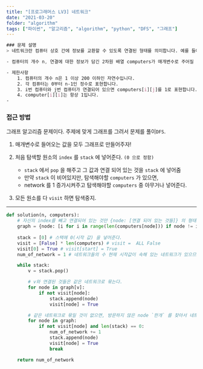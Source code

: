 ```yaml
---
title: "[프로그래머스 LV3] 네트워크"
date: "2021-03-20"
folder: "algorithm"
tags: ["파이썬", "알고리즘", "algorithm", "python", "DFS", "그래프"]
---
```


```css
### 문제 설명
> 네트워크란 컴퓨터 상호 간에 정보를 교환할 수 있도록 연결된 형태를 의미합니다. 예를 들어, 컴퓨터 A와 컴퓨터 B가 직접적으로 연결되어있고, 컴퓨터 B와 컴퓨터 C가 직접적으로 연결되어 있을 때 컴퓨터 A와 컴퓨터 C도 간접적으로 연결되어 정보를 교환할 수 있습니다. 따라서 컴퓨터 A, B, C는 모두 같은 네트워크 상에 있다고 할 수 있습니다.

- 컴퓨터의 개수 n, 연결에 대한 정보가 담긴 2차원 배열 computers가 매개변수로 주어질 때, 네트워크의 개수를 return 하도록 solution 함수를 작성하시오.

- 제한사항
    1. 컴퓨터의 개수 n은 1 이상 200 이하인 자연수입니다.
    2. 각 컴퓨터는 0부터 n-1인 정수로 표현합니다.
    3. i번 컴퓨터와 j번 컴퓨터가 연결되어 있으면 computers[i][j]를 1로 표현합니다.
    4. computer[i][i]는 항상 1입니다.
-
```

### 접근 방법
 그래프 알고리즘 문제이다. 주제에 맞게 그래프를 그려서 문제를 풀이`DFS`.
 1. 매개변수로 들어오는 값을 모두 그래프로 만들어주자!
 
 2. 처음 탐색할 원소의 `index` 를 `stack` 에 넣어준다. `(0 으로 정함)`
     - `stack` 에서 `pop` 을 해주고 그 값과 연결 되어 있는 것을 `stack` 에 넣어줌
     -  만약 `stack` 이 비어있지만, 탐색해야할 `computers` 가 있으면,
     -  network 를 1 증가시켜주고 탐색해야할 `computers` 중 아무거나 넣어준다.

 3. 모든 원소를 다  `visit` 하면 탐색중지.


----

```py
def solution(n, computers):
    # 자신의 index를 빼고 연결되어 있는 것만 {node: [연결 되어 있는 것들]} 의 형태로 생성.
    graph = {node: [i for i in range(len(computers[node])) if node != i and computers[node][i] == 1] for node in range(len(computers))} 
    
    stack = [0] # 스택에 0(시작 값) 을 넣어준다.
    visit = [False] * len(computers) # visit =  ALL False
    visit[0] = True # visit[start] = True
    num_of_network = 1 # 네트워크들의 수 현재 시작값이 속해 있는 네트워크가 있으므로 1로 시작한다.

    while stack:
        v = stack.pop()

        # v와 연결된 것들은 같은 네트워크로 묶는다.
        for node in graph[v]:
            if not visit[node]:
                stack.append(node)
                visit[node] = True

        # 같은 네트워크로 묶일 것이 없으면, 방문하지 않은 node `한개` 를 찾아서 네트워크로 묶어준다/
        for node in graph:
            if not visit[node] and len(stack) == 0:
                num_of_network += 1
                stack.append(node)
                visit[node] = True
                break

    return num_of_network
```
